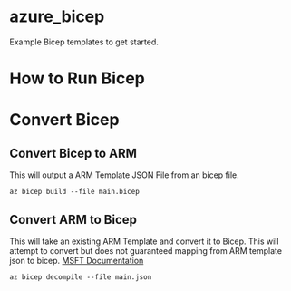 # azure_bicep
Example Bicep templates to get started.

# How to Run Bicep 


# Convert Bicep
## Convert Bicep to ARM 
This will output a ARM Template JSON File from an bicep file. 
```
az bicep build --file main.bicep
```

## Convert ARM to Bicep 
This will take an existing ARM Template and convert it to Bicep. This will attempt to convert but does not guaranteed mapping from ARM template json to bicep. 
[MSFT Documentation](https://docs.microsoft.com/en-us/azure/azure-resource-manager/bicep/decompile?tabs=azure-cli)
```
az bicep decompile --file main.json
```
